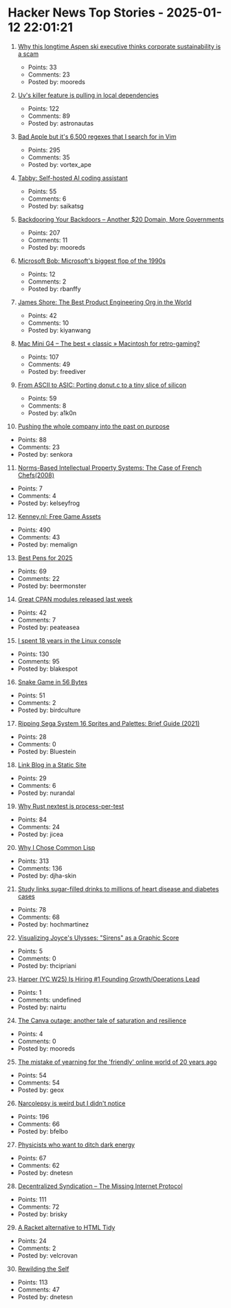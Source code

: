 # Hacker News Top Stories - 2025-01-12 22:01:21

1. [Why this longtime Aspen ski executive thinks corporate sustainability is a scam](https://www.cpr.org/2025/01/12/auden-schendler-terrible-beauty-ski-corporate-sustainability/)
   - Points: 33
   - Comments: 23
   - Posted by: mooreds

2. [Uv's killer feature is pulling in local dependencies](https://valatka.dev/2025/01/12/on-killer-uv-feature.html)
   - Points: 122
   - Comments: 89
   - Posted by: astronautas

3. [Bad Apple but it's 6,500 regexes that I search for in Vim](https://eieio.games/blog/bad-apple-with-regex-in-vim/)
   - Points: 295
   - Comments: 35
   - Posted by: vortex_ape

4. [Tabby: Self-hosted AI coding assistant](https://github.com/TabbyML/tabby)
   - Points: 55
   - Comments: 6
   - Posted by: saikatsg

5. [Backdooring Your Backdoors – Another $20 Domain, More Governments](https://labs.watchtowr.com/more-governments-backdoors-in-your-backdoors/)
   - Points: 207
   - Comments: 11
   - Posted by: mooreds

6. [Microsoft Bob: Microsoft's biggest flop of the 1990s](https://dfarq.homeip.net/microsoft-bob-microsofts-biggest-flop-of-the-199)
   - Points: 12
   - Comments: 2
   - Posted by: rbanffy

7. [James Shore: The Best Product Engineering Org in the World](https://www.jamesshore.com/v2/blog/2025/the-best-product-engineering-org-in-the-world)
   - Points: 42
   - Comments: 10
   - Posted by: kiyanwang

8. [Mac Mini G4 – The best « classic » Macintosh for retro-gaming?](https://www.xtof.info/MacMiniG4-the-best-classic-macintosh-for-retrogaming.html)
   - Points: 107
   - Comments: 49
   - Posted by: freediver

9. [From ASCII to ASIC: Porting donut.c to a tiny slice of silicon](https://www.a1k0n.net/2025/01/10/tiny-tapeout-donut.html)
   - Points: 59
   - Comments: 8
   - Posted by: a1k0n

10. [Pushing the whole company into the past on purpose](https://rachelbythebay.com/w/2025/01/09/lag/)
   - Points: 88
   - Comments: 23
   - Posted by: senkora

11. [Norms-Based Intellectual Property Systems: The Case of French Chefs(2008)](https://pubsonline.informs.org/doi/abs/10.1287/orsc.1070.0314?journalCode=orsc)
   - Points: 7
   - Comments: 4
   - Posted by: kelseyfrog

12. [Kenney.nl: Free Game Assets](https://www.kenney.nl/)
   - Points: 490
   - Comments: 43
   - Posted by: memalign

13. [Best Pens for 2025](https://www.jetpens.com/blog/The-46-Best-Pens-for-2025-Gel-Ballpoint-Rollerball-and-Fountain-Pens/pt/974)
   - Points: 69
   - Comments: 22
   - Posted by: beermonster

14. [Great CPAN modules released last week](https://niceperl.blogspot.com/2025/01/dxxx-20-great-cpan-modules-released.html)
   - Points: 42
   - Comments: 7
   - Posted by: peateasea

15. [I spent 18 years in the Linux console](https://eugene-andrienko.com/en/it/2024/01/02/life-in-console)
   - Points: 130
   - Comments: 95
   - Posted by: blakespot

16. [Snake Game in 56 Bytes](https://github.com/donno2048/snake)
   - Points: 51
   - Comments: 2
   - Posted by: birdculture

17. [Ripping Sega System 16 Sprites and Palettes: Brief Guide (2021)](http://reassembler.blogspot.com/)
   - Points: 28
   - Comments: 0
   - Posted by: Bluestein

18. [Link Blog in a Static Site](http://rednafi.com/misc/link_blog/)
   - Points: 29
   - Comments: 6
   - Posted by: nurandal

19. [Why Rust nextest is process-per-test](https://sunshowers.io/posts/nextest-process-per-test/)
   - Points: 84
   - Comments: 24
   - Posted by: jicea

20. [Why I Chose Common Lisp](https://blog.djhaskin.com/blog/why-i-chose-common-lisp/)
   - Points: 313
   - Comments: 136
   - Posted by: djha-skin

21. [Study links sugar-filled drinks to millions of heart disease and diabetes cases](https://bgr.com/science/study-links-sugar-filled-drinks-to-millions-of-heart-disease-and-diabetes-cases-each-year/)
   - Points: 78
   - Comments: 68
   - Posted by: hochmartinez

22. [Visualizing Joyce's Ulysses: "Sirens" as a Graphic Score](https://emilyfuhrman.co/projects/joyce-ulysses-sirens-redux.html?source=list)
   - Points: 5
   - Comments: 0
   - Posted by: thcipriani

23. [Harper (YC W25) Is Hiring #1 Founding Growth/Operations Lead](https://www.ycombinator.com/companies/harper/jobs/VUe2K9r-founding-operations-lead)
   - Points: 1
   - Comments: undefined
   - Posted by: nairtu

24. [The Canva outage: another tale of saturation and resilience](https://surfingcomplexity.blog/2024/12/21/the-canva-outage-another-tale-of-saturation-and-resilience/)
   - Points: 4
   - Comments: 0
   - Posted by: mooreds

25. [The mistake of yearning for the 'friendly' online world of 20 years ago](https://english.elpais.com/lifestyle/2025-01-07/the-internet-hasnt-made-us-bad-we-were-already-like-that-the-mistake-of-yearning-for-the-friendly-online-world-of-20-years-ago.html)
   - Points: 54
   - Comments: 54
   - Posted by: geox

26. [Narcolepsy is weird but I didn't notice](https://www.fortressofdoors.com/narcolepsy-is-weird-but-i-didnt-notice/)
   - Points: 196
   - Comments: 66
   - Posted by: bfelbo

27. [Physicists who want to ditch dark energy](https://nautil.us/these-physicists-want-to-ditch-dark-energy-1177085/)
   - Points: 67
   - Comments: 62
   - Posted by: dnetesn

28. [Decentralized Syndication – The Missing Internet Protocol](http://tautvilas.lt/decentralized-syndication-the-missing-internet-protocol/)
   - Points: 111
   - Comments: 72
   - Posted by: brisky

29. [A Racket alternative to HTML Tidy](https://joeldueck.com/what-about/html-printer/index.html)
   - Points: 24
   - Comments: 2
   - Posted by: velcrovan

30. [Rewilding the Self](https://worldsensorium.com/rewilding-the-self/)
   - Points: 113
   - Comments: 47
   - Posted by: dnetesn


